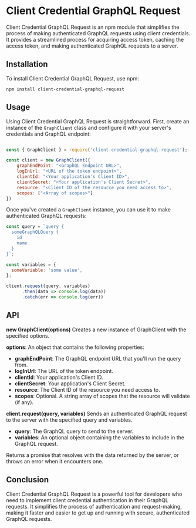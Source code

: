 # Client Credential GraphQL Request

Client Credential GraphQL Request is an npm module that simplifies the process of making authenticated GraphQL requests using client credentials. It provides a streamlined process for acquiring access token, caching the access token, and making authenticated GraphQL requests to a server.

## Installation

To install Client Credential GraphQL Request, use npm:

```
npm install client-credential-graphql-request
```

## Usage

Using Client Credential GraphQL Request is straightforward. First, create an instance of the `GraphClient` class and configure it with your server's credentials and GraphQL endpoint:

```javascript

const { GraphClient } = require('client-credential-graphql-request');

const client = new GraphClient({
    graphEndPoint: "<GraphQL Endpoint URL>",
    logInUrl: "<URL of the token endpoint>",
    clientId: "<Your application's Client ID>",
    clientSecret: "<Your application's Client Secret>",
    resource: "<Client ID of the resource you need access to>",
    scopes: ["<Array of scopes>"]
})

```

Once you've created a `GraphClient` instance, you can use it to make authenticated GraphQL requests:
```javascript
const query = `query {
  someGraphQLQuery {
    id
    name
  }
}`;

const variables = {
  someVariable: 'some value',
};

client.request(query, variables)
      .then(data => console.log(data))
      .catch(err => console.log(err))

```

## API
**new GraphClient(options)**
Creates a new instance of GraphClient with the specified options.


**options**: An object that contains the following properties:
- **graphEndPoint**: The GraphQL endpoint URL that you'll run the query from.
- **logInUrl**: The URL of the token endpoint.
- **clientId**: Your application's Client ID.
- **clientSecret**: Your application's Client Secret.
- **resource**: The Client ID of the resource you need access to.
- **scopes**: Optional. A string array of scopes that the resource will validate (if any).

**client.request(query, variables)**
Sends an authenticated GraphQL request to the server with the specified query and variables.

- **query**: The GraphQL query to send to the server.
- **variables**: An optional object containing the variables to include in the GraphQL request.

Returns a promise that resolves with the data returned by the server, or throws an error when it encounters one.

## Conclusion
Client Credential GraphQL Request is a powerful tool for developers who need to implement client credential authentication in their GraphQL requests. It simplifies the process of authentication and request-making, making it faster and easier to get up and running with secure, authenticated GraphQL requests.